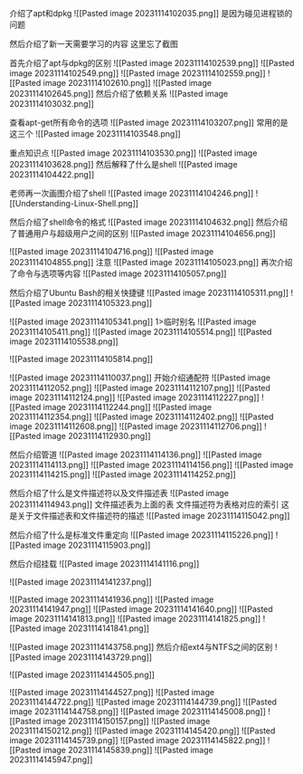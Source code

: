 介绍了apt和dpkg
![[Pasted image 20231114102035.png]]
是因为碰见进程锁的问题

然后介绍了新一天需要学习的内容
这里忘了截图

首先介绍了apt与dpkg的区别
![[Pasted image 20231114102539.png]]
![[Pasted image 20231114102549.png]]
![[Pasted image 20231114102559.png]]
![[Pasted image 20231114102610.png]]
![[Pasted image 20231114102645.png]]
然后介绍了依赖关系
![[Pasted image 20231114103032.png]]

查看apt-get所有命令的选项
![[Pasted image 20231114103207.png]]
常用的是这三个
![[Pasted image 20231114103548.png]]

重点知识点
![[Pasted image 20231114103530.png]]
![[Pasted image 20231114103628.png]]
然后解释了什么是shell
![[Pasted image 20231114104422.png]]

老师再一次画图介绍了shell
![[Pasted image 20231114104246.png]]
![[Understanding-Linux-Shell.png]]

然后介绍了shell命令的格式
![[Pasted image 20231114104632.png]]
然后介绍了普通用户与超级用户之间的区别
![[Pasted image 20231114104656.png]]

![[Pasted image 20231114104716.png]]
![[Pasted image 20231114104855.png]]
注意
![[Pasted image 20231114105023.png]]
再次介绍了命令与选项等内容
![[Pasted image 20231114105057.png]]

然后介绍了Ubuntu Bash的相关快捷键
![[Pasted image 20231114105311.png]]
![[Pasted image 20231114105323.png]]

![[Pasted image 20231114105341.png]]
1>临时别名
![[Pasted image 20231114105411.png]]
![[Pasted image 20231114105514.png]]
![[Pasted image 20231114105538.png]]

![[Pasted image 20231114105814.png]]

![[Pasted image 20231114110037.png]]
开始介绍通配符
![[Pasted image 20231114112052.png]]
![[Pasted image 20231114112107.png]]
![[Pasted image 20231114112124.png]]
![[Pasted image 20231114112227.png]]
![[Pasted image 20231114112244.png]]
![[Pasted image 20231114112354.png]]
![[Pasted image 20231114112402.png]]
![[Pasted image 20231114112608.png]]
![[Pasted image 20231114112706.png]]
![[Pasted image 20231114112930.png]]

然后介绍管道
![[Pasted image 20231114114136.png]]
![[Pasted image 20231114114113.png]]
![[Pasted image 20231114114156.png]]
![[Pasted image 20231114114215.png]]
![[Pasted image 20231114114252.png]]

然后介绍了什么是文件描述符以及文件描述表
![[Pasted image 20231114114943.png]]
文件描述表为上面的表
文件描述符为表格对应的索引
这是关于文件描述表和文件描述符的描述
![[Pasted image 20231114115042.png]]

然后介绍了什么是标准文件重定向
![[Pasted image 20231114115226.png]]
![[Pasted image 20231114115903.png]]

然后介绍挂载
![[Pasted image 20231114141116.png]]

![[Pasted image 20231114141237.png]]

![[Pasted image 20231114141936.png]]
![[Pasted image 20231114141947.png]]
![[Pasted image 20231114141640.png]]
![[Pasted image 20231114141813.png]]
![[Pasted image 20231114141825.png]]
![[Pasted image 20231114141841.png]]

![[Pasted image 20231114143758.png]]
然后介绍ext4与NTFS之间的区别
![[Pasted image 20231114143729.png]]

![[Pasted image 20231114144505.png]]

![[Pasted image 20231114144527.png]]
![[Pasted image 20231114144722.png]]
![[Pasted image 20231114144739.png]]
![[Pasted image 20231114144758.png]]
![[Pasted image 20231114145008.png]]
![[Pasted image 20231114150157.png]]
![[Pasted image 20231114150212.png]]
![[Pasted image 20231114145420.png]]
![[Pasted image 20231114145739.png]]
![[Pasted image 20231114145822.png]]
![[Pasted image 20231114145839.png]]
![[Pasted image 20231114145947.png]]
